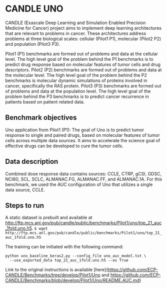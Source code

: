 # CANDLE UNO

CANDLE (Exascale Deep Learning and Simulation Enabled Precision Medicine
for Cancer) project  aims to implement deep learning architectures that
are relevant to problems in cancer. These architectures address problems
at three biological scales: cellular (Pilot1 P1), molecular (Pilot2 P2)
and population (Pilot3 P3).

Pilot1 (P1) benchmarks are formed out of problems and data at the
cellular level. The high level goal of the problem behind the P1
benchmarks is to predict drug response based on molecular features of
tumor cells and drug descriptors. Pilot2 (P2) benchmarks are formed out
of problems and data at the molecular level. The high level goal of the
problem behind the P2 benchmarks is molecular dynamic simulations of
proteins involved in cancer, specifically the RAS protein. Pilot3 (P3)
benchmarks are formed out of problems and data at the population level.
The high level goal of the problem behind the P3 benchmarks is to
predict cancer recurrence in patients based on patient related data.

## Benchmark objectives

Uno application from Pilot1 (P1): The goal of Uno is to predict tumor
response to single and paired drugs, based on molecular features of
tumor cells across multiple data sources. It aims to accelerate the science goal of effective drugs can be developed to cure the tumor cells. 

## Data description

Combined dose response data contains sources: CCLE, CTRP, gCSI,
GDSC, NCI60, SCL, SCLC, ALMANAC.FG, ALMANAC.FF, and ALMANAC.1A.
For this benchmark, we used the AUC configuration of Uno that utilizes a single data source, CCLE. 

## Steps to run

A static dataset is prebuilt and available at http://ftp.mcs.anl.gov/pub/candle/public/benchmarks/Pilot1/uno/top_21_auc_1fold.uno.h5.
``` $ wget http://ftp.mcs.anl.gov/pub/candle/public/benchmarks/Pilot1/uno/top_21_auc_1fold.uno.h5 ```

The training can be initiated with the following command:
```
python uno_baseline_keras2.py --config_file uno_auc_model.txt \
  --use_exported_data top_21_auc_1fold.uno.h5 --es True
```

Link to the original instructions is available [here](https://github.com/ECP-CANDLE/Benchmarks/tree/develop/Pilot1/Uno
and https://github.com/ECP-CANDLE/Benchmarks/blob/develop/Pilot1/Uno/README.AUC.md)
